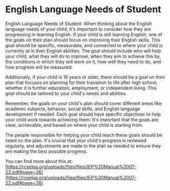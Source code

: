 # English Language Needs of Student
English Language Needs of Student: When thinking about the English language needs of your child, it's important to consider how they are progressing in learning English. If your child is still learning English, one of the goals on their plan should focus on improving their English skills. This goal should be specific, measurable, and connected to where your child is currently at in their English abilities. The goal should include who will help your child, what they will do to improve, when they aim to achieve this by, the conditions in which they will work on it, how well they need to do, and how progress will be measured.

Additionally, if your child is 16 years or older, there should be a goal on their plan that focuses on planning for their transition to life after high school, whether it is further education, employment, or independent living. This goal should be tailored to your child's needs and abilities.

Remember, the goals on your child's plan should cover different areas like academic subjects, behavior, social skills, and English language development if needed. Each goal should have specific objectives to help your child work towards achieving them. It's important that the goals are clear, achievable, and based on where your child is starting from.

The people responsible for helping your child reach these goals should be listed on the plan. It's crucial that your child's progress is reviewed regularly, and adjustments are made to the plan as needed to ensure they are making the best possible progress.

You can find more about this at: [https://rcselpa.org/uploads/files/files/IEP%20Manual%2007-22.pdf#page=26](https://rcselpa.org/uploads/files/files/IEP%20Manual%2007-22.pdf#page=26)
